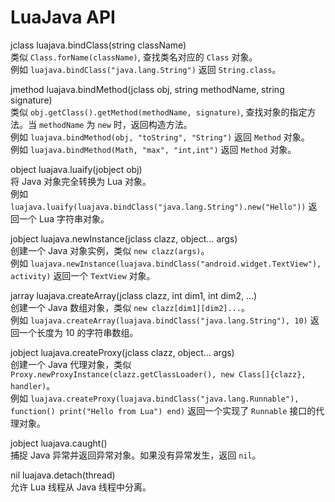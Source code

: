 # LuaJava API

jclass luajava.bindClass(string className)  
类似 `Class.forName(className)`, 查找类名对应的 `Class` 对象。  
例如 `luajava.bindClass("java.lang.String")` 返回 `String.class`。

jmethod luajava.bindMethod(jclass obj, string methodName, string signature)  
类似 `obj.getClass().getMethod(methodName, signature)`, 查找对象的指定方法。当 `methodName` 为 `new` 时，返回构造方法。  
例如 `luajava.bindMethod(obj, "toString", "String")` 返回 `Method` 对象。  
例如 `luajava.bindMethod(Math, "max", "int,int")` 返回 `Method` 对象。

object luajava.luaify(jobject obj)  
将 Java 对象完全转换为 Lua 对象。  
例如 `luajava.luaify(luajava.bindClass("java.lang.String").new("Hello"))` 返回一个 Lua 字符串对象。

jobject luajava.newInstance(jclass clazz, object... args)  
创建一个 Java 对象实例，类似 `new clazz(args)`。  
例如 `luajava.newInstance(luajava.bindClass("android.widget.TextView"), activity)` 返回一个 `TextView` 对象。

jarray luajava.createArray(jclass clazz, int dim1, int dim2, ...)  
创建一个 Java 数组对象，类似 `new clazz[dim1][dim2]...`。  
例如 `luajava.createArray(luajava.bindClass("java.lang.String"), 10)` 返回一个长度为 10 的字符串数组。

jobject luajava.createProxy(jclass clazz, object... args)  
创建一个 Java 代理对象，类似 `Proxy.newProxyInstance(clazz.getClassLoader(), new Class[]{clazz}, handler)`。  
例如 `luajava.createProxy(luajava.bindClass("java.lang.Runnable"), function() print("Hello from Lua") end)` 返回一个实现了 `Runnable` 接口的代理对象。

jobject luajava.caught()  
捕捉 Java 异常并返回异常对象。如果没有异常发生，返回 `nil`。

nil luajava.detach(thread)  
允许 Lua 线程从 Java 线程中分离。
